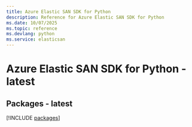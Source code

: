 ```yaml
---
title: Azure Elastic SAN SDK for Python
description: Reference for Azure Elastic SAN SDK for Python
ms.date: 10/07/2025
ms.topic: reference
ms.devlang: python
ms.service: elasticsan
---
```

# Azure Elastic SAN SDK for Python - latest
## Packages - latest
[!INCLUDE [packages](elastic-san-index.md)]
